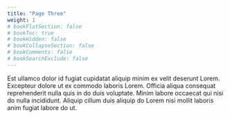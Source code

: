 ```yaml
---
title: "Page Three"
weight: 1
# bookFlatSection: false
# bookToc: true
# bookHidden: false
# bookCollapseSection: false
# bookComments: false
# bookSearchExclude: false
---
```


Est ullamco dolor id fugiat cupidatat aliquip minim ex velit deserunt Lorem. Excepteur dolore ut ex commodo laboris Lorem. Officia aliqua consequat reprehenderit nulla quis in do duis voluptate. Minim labore occaecat qui nisi do nulla incididunt. Aliquip cillum duis aliquip do Lorem nisi mollit laboris anim fugiat labore do ut.

